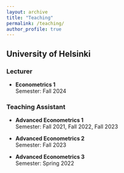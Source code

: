 ```yaml
---
layout: archive
title: "Teaching"
permalink: /teaching/
author_profile: true
---
```



## University of Helsinki

### Lecturer
- **Econometrics 1**  
  Semester: Fall 2024  

### Teaching Assistant
- **Advanced Econometrics 1**  
  Semester: Fall 2021, Fall 2022, Fall 2023  
  

- **Advanced Econometrics 2**  
  Semester: Fall 2023
  

- **Advanced Econometrics 3**  
  Semester: Spring 2022  
 


